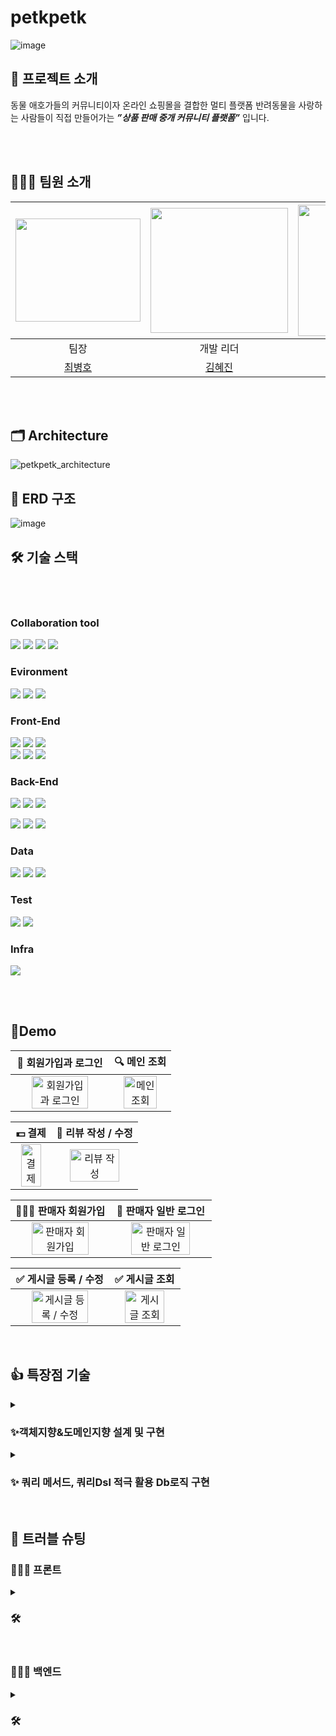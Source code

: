# petkpetk

![image](https://github.com/10geukbok/petkpetk/assets/110523580/0655560e-a42d-47a7-9c98-2b4d0a9a6dff)

## 📎 프로젝트 소개
동물 애호가들의 커뮤니티이자	온라인 쇼핑몰을 결합한 멀티 플랫폼
반려동물을 사랑하는 사람들이 직접 만들어가는 ***”상품 판매 중개 커뮤니티 플랫폼”*** 입니다.


<br><br>
## 🧑‍🤝‍🧑 팀원 소개
| <img src = https://github.com/10geukbok/petkpetk/assets/110523580/10f82cea-b54b-412f-b3b0-8539b7c89498 width="200" height="165"> | <img src = https://github.com/10geukbok/petkpetk/assets/110523580/a3df8755-1820-4b9c-bf61-f12e3d51ac5e width="220" height="200"> | <img src = https://github.com/10geukbok/petkpetk/assets/110523580/f1012a67-2f37-4416-b518-4cce563c7eba width="230" height="210"> |  
|:------------------------------------------------------------------------------------------------------------------------------------------:|:-----------------------------------------------------------------------------------------------------------------------------------------:|:------------------------------------------------------------------------------------------------------------------------------------------:|
|                                                                 팀장                                                                 |                                                                 개발 리더                                                                 |                                                                  디자인 리더                                                                  |
|                                                     [최병호](https://github.com/renechoi)                                                     |                                                   [김혜진](https://github.com/hyejin0662)                                                    |                                                    [강예은](https://github.com/KangCuty)                                                     |

<br><br>

## 🗂️ Architecture
![petkpetk_architecture](https://github.com/10geukbok/petkpetk/assets/110523580/4e7fda6f-8582-415f-8fed-a2b6d938edc2)

## 💾 ERD 구조
![image](https://github.com/10geukbok/petkpetk/assets/110523580/32983907-7282-4bb8-8b58-83c3b123dfed)


## 🛠️ 기술 스택

<br><br>

### Collaboration tool
<img src="https://img.shields.io/badge/Git-F05032?style=for-the-badge&logo=Git&logoColor=white"> <img src="https://img.shields.io/badge/notion-000000?style=for-the-badge&logo=notion&logoColor=white">
<img src="https://img.shields.io/badge/slack-4A154B?style=for-the-badge&logo=slack&logoColor=white">
<img src="https://img.shields.io/badge/GitHub-4A154B?style=for-the-badge&logo=GitHub&logoColor=white">
<br>

### Evironment
<img src="https://img.shields.io/badge/gradle-02303A?style=for-the-badge&logo=gradle&logoColor=white"> <img src="https://img.shields.io/badge/intellijidea-000000?style=for-the-badge&logo=intellijidea&logoColor=white"> <img src="https://img.shields.io/badge/visualstudiocode-007ACC?style=for-the-badge&logo=visualstudiocode&logoColor=white">
<br>


### Front-End
<img src="https://img.shields.io/badge/bootstrap-7952B3?style=for-the-badge&logo=bootstrap&logoColor=white"> <img src="https://img.shields.io/badge/thymeleaf-005F0F?style=for-the-badge&logo=thymeleaf&logoColor=white"> <img src="https://img.shields.io/badge/jquery-0769AD?style=for-the-badge&logo=jquery&logoColor=white"> 
<br>
<img src="https://img.shields.io/badge/html5-E34F26?style=for-the-badge&logo=html5&logoColor=white"> <img src="https://img.shields.io/badge/css-1572B6?style=for-the-badge&logo=css3&logoColor=white"> <img src="https://img.shields.io/badge/javascript-F7DF1E?style=for-the-badge&logo=javascript&logoColor=black">
<br>

### Back-End
<img src="https://img.shields.io/badge/java-007396?style=for-the-badge&logo=java&logoColor=white"> <img src="https://img.shields.io/badge/spring-6DB33F?style=for-the-badge&logo=spring&logoColor=white"> <img src="https://img.shields.io/badge/Spring boot-6DB33F?style=for-the-badge&logo=Spring boot&logoColor=black"> 
<br>

<img src="https://img.shields.io/badge/Spring Security-6DB33F?style=for-the-badge&logo=Spring Security&logoColor=black"> <img src="https://img.shields.io/badge/OAUTH2-EC1C24?style=for-the-badge&logo=Authy&logoColor=white"> <img src="https://img.shields.io/badge/redis-DC382D?style=for-the-badge&logo=redis&logoColor=white"> 
<br>







### Data
<img src="https://img.shields.io/badge/mysql-4479A1?style=for-the-badge&logo=mysql&logoColor=white"> <img src="https://img.shields.io/badge/Spring JPA-6DB33F?style=for-the-badge&logo=Spring JPA&logoColor=white"> <img src="https://img.shields.io/badge/querydsl-2599ED?style=for-the-badge&logo=querydsl&logoColor=white">
<br>

### Test
<img src="https://img.shields.io/badge/JUnit5-25A162?style=for-the-badge&logo=JUnit5&logoColor=white"> <img src="https://img.shields.io/badge/Mockito-008D62?style=for-the-badge&logo=Mockito&logoColor=white">
<br>

### Infra
 <img src="https://img.shields.io/badge/amazonaws-232F3E?style=for-the-badge&logo=amazonaws&logoColor=white">


<br><br>

## 📱Demo
|                   🚀 회원가입과 로그인                  |                   🔍 메인 조회                  | 
| :----------------------------------------------------------: | :----------------------------------------------------------: | 
| <img src="" alt="회원가입과 로그인" width=80%> | <img src="" alt="메인 조회" width=80%> | 

|                   💵 결제              |                   📝 리뷰 작성 / 수정                | 
| :----------------------------------------------------------: | :----------------------------------------------------------: | 
| <img src="" alt="결제" width=80%> | <img src="" alt="리뷰 작성" width=80%> | 

|                   🧑🏻‍💻 판매자 회원가입                |                   🚀 판매자 일반 로그인                  | 
| :----------------------------------------------------------: | :----------------------------------------------------------: | 
| <img src="" alt="판매자 회원가입" width=80%> | <img src="" alt="판매자 일반 로그인" width=80%> | 


|                   ✅ 게시글 등록 / 수정                  |                  ✅ 게시글 조회                 | 
| :----------------------------------------------------------: | :----------------------------------------------------------: | 
| <img src="" alt="게시글 등록 / 수정" width=80%> | <img src="" alt="게시글 조회" width=80%> | 

<br/>


## 👍 특장점 기술 
<details>
<summary>
<h3>✨객체지향&도메인지향 설계 및 구현 </h3>
</summary>
<div markdown="1">

<!-- - 가독성 강화: 컴퓨터만 이해하는 코드가 아닌 사람도 쉽게 읽을 수 이는 코드 작성
    - 협업 지향
- 유지 보수성 용이: 수정이 필요한 부분을 빠르게 찾아 신속한 리팩토링 
    - 비즈니스 대응력 향상 
- 재사용성 강화: 겹치는 코드를 공동으로 사용해 불필요한 중복 방지
    - 개발 생산성 증가
- 테스트 용이: 스프링의 DI 원칙과 융합하여 쉬운 테스트 가능 
    - 코드의 안정성 증가 -->

    
    

- 하나의 메서드가 하나의 기능에 충실하도록 구현 (SRP)
    ![image](https://github.com/10geukbok/petkpetk/assets/110523580/bd58b4c9-88ca-42cd-839c-27c838dbd4ae)
    
- 객체 스스로 처리할 수 있는 부분에 대한 책임 부여 (캡슐화)
    ![image](https://github.com/10geukbok/petkpetk/assets/110523580/1f55aeba-cb9e-477d-9a53-19ba568a3315)
    
- 함수형 인터페이스와 람다식을 이용한 책임과 역할 분리 (OCP, ISP)
    ![image](https://github.com/10geukbok/petkpetk/assets/110523580/1ba2ac0c-d4c5-4144-adef-5fc07c8f6677)
    
- 스트림 API 적극 이용, if분기문과 for반복문 지양
    ![image](https://github.com/10geukbok/petkpetk/assets/110523580/238850c1-154b-459d-93fe-3a791b603ce0)



</div>
</details>
  
<details>
<summary>
<h3>✨ 쿼리 메서드, 쿼리Dsl 적극 활용 Db로직 구현 </h3>
</summary>
<div markdown="1">
    
  - 쿼리 메서드를 활용한 가독성 좋고 유연한 쿼리 작성
![image](https://github.com/10geukbok/petkpetk/assets/110523580/129f7603-b873-4981-b876-5a542387e9e0)

  - 쿼리 Dsl 활용한 동적 쿼리 작성 및 쿼리 최적화 
![image](https://github.com/10geukbok/petkpetk/assets/110523580/7b56a05b-d326-44f2-9d1e-b892e80804fb)
![image](https://github.com/10geukbok/petkpetk/assets/110523580/84dd7baa-fb03-4c1b-a329-4415e3ee205e)

</div>
</details>

<!-- <details>
<summary>
<h3>✨ </h3>
</summary>
<div markdown="2">
  
  - 
</div>
</details> -->
  
<br/>

## 🚀 트러블 슈팅

### 🧑🏻‍💻 프론트
<details>
<summary>
<h3>🛠 </h3>
</summary>
<div markdown="5">

- **Problem**
    - 
- **Reason**
  - 
- **To Solve**
  - 
  -
    - 
</div>
</details>
<br>

### 🧑🏻‍💻 백엔드
<details>
<summary>
<h3>🛠 </h3>
</summary>
<div markdown="5">

- **Problem**
    - 
- **Reason**
  - 
- **To Solve**
  - 
  -
    - 
</div>
</details>
<br>

<br><br>
  


